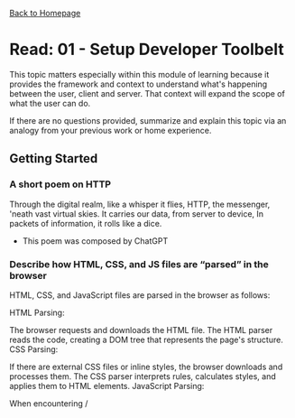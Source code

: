 [Back to Homepage](https://alysondorfman.github.io/reading-notes/)

# Read: 01 - Setup Developer Toolbelt

This topic matters especially within this module of learning because it provides the framework and context to understand what's happening between the user, client and server. That context will expand the scope of what the user can do. 

If there are no questions provided, summarize and explain this topic via an analogy from your previous work or home experience.

## Getting Started

### A short poem on HTTP

Through the digital realm, like a whisper it flies,
HTTP, the messenger, 'neath vast virtual skies.
It carries our data, from server to device,
In packets of information, it rolls like a dice.
- This poem was composed by ChatGPT

### Describe how HTML, CSS, and JS files are “parsed” in the browser

HTML, CSS, and JavaScript files are parsed in the browser as follows:

HTML Parsing:

The browser requests and downloads the HTML file.
The HTML parser reads the code, creating a DOM tree that represents the page's structure.
CSS Parsing:

If there are external CSS files or inline styles, the browser downloads and processes them.
The CSS parser interprets rules, calculates styles, and applies them to HTML elements.
JavaScript Parsing:

When encountering /<script> tags or external JS files, the browser downloads and parses JavaScript.
It creates an Abstract Syntax Tree (AST) for code structure and executes it to enhance interactivity.
These processes enable browsers to render web pages, with each step contributing to the final presentation and functionality.

### How can you find images to add to a Website?

Stock Photo Websites, Creative Commons sources, Free Image Resources, Paid Image Resources, Your Own Photos, Design Tools, Public Domain Resources, Government and Educational Institutions, Image Search Engines, Custom Illustrations.

### How do you create a String vs a Number in JavaScript?

/const myString = "Hello, World!";

/const myNumber = 42;

### What is a Variable and why are they important in JavaScript?

Variables in JavaScript are named containers for storing data, facilitating data manipulation and dynamic typing. They enable code reusability, scope control, and are vital for building interactive and responsive web applications. Variables also play a key role in debugging and managing complex data structures.


## Introduction to HTML

### What is an HTML attribute?

An HTML attribute is a property or characteristic that provides additional information about an HTML element.
Attributes are added to the opening tag of an element and help define its behavior, appearance, or functionality.

### Describe the Anatomy of an HTML element.

An HTML element consists of an opening tag, content, and a closing tag.
The opening tag contains the element's name and any attributes.
The content is the information or nested elements contained within.
The closing tag mirrors the opening tag but includes a forward slash before the element name.

### What is the Difference between <article> and <section> element tags?

The <article> element is used to represent a self-contained, independent piece of content, such as a news article.
The <section> element is more generic and used for grouping related content within a document, without implying independence.

### What Elements does a “typical” website include?

A typical website includes elements like <header>, <nav>, <main>, <aside>, <footer>, and various combinations of content elements like <article>, <section>, <p>, and links using <a>.

### How does metadata influence Search Engine Optimization?

Metadata, such as meta title and description tags, influence SEO by providing concise and relevant information about a web page.
Search engines use this metadata to understand and rank web pages in search results, making it crucial for visibility.

### How is the <meta> HTML tag used when specifying metadata?

The <meta> tag is used within the <head> section of an HTML document.
It contains metadata like character encoding, viewport settings, and SEO-related data.
For SEO, the <meta name="description"> tag provides a brief summary of the page's content, while <meta name="keywords"> lists relevant keywords.

### What is a Function in JavaScript?

A function in JavaScript is a reusable block of code that performs a specific task.
It can take input, known as parameters, and can return a result.
Functions help organize and modularize code, promoting reusability.
How do you declare a Variable in JavaScript?

Use var, let, or const followed by the variable name to declare it.
Example: let myVariable = "Hello";
What is an Array in JavaScript?

An array in JavaScript is an ordered collection of values, stored in a single variable.
You can access array elements by their index, starting from 0.
Arrays are versatile and commonly used for storing lists of data.
Explain the Purpose of Conditional Statements in JavaScript.

Conditional statements, like if, else if, and else, allow you to make decisions in your code.
They execute specific code blocks based on conditions (e.g., true or false).
This control flow is essential for creating dynamic and responsive programs.
What Does DOM Stand For, and Why Is It Important?

DOM stands for Document Object Model.
It's a representation of the structure and content of a web page in a hierarchical tree-like format.
JavaScript interacts with the DOM to manipulate web page content, enabling dynamic web applications.

## Miscelaneous

How to start to design a Website.

What is the first step to designing a Website?
What is the most important question to answer when designing a Website?
Semantics.

Why should you use an <h1> element over a <span> element to display a top level heading?
What are the benefits of using semantic tags in our HTML?
What is JavaScript?

Describe 2 things that require JavaScript in the Browser?
How can you add JavaScript to an HTML document?


## Things I want to know more about